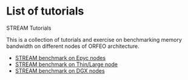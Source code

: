 # List of tutorials 

 STREAM Tutorials


This is a collection of tutorials and exercise on benchmarking memory bandwidth on different nodes of ORFEO architecture. 

- [STREAM benchmark on Epyc nodes](STREAM/stream-on-epyc.md)
- [STREAM benchmark on Thin/Large node](STREAM/stream-on-intel.md)
- [STREAM benchmark on DGX nodes](STREAM/stream-on-dgx.md)
